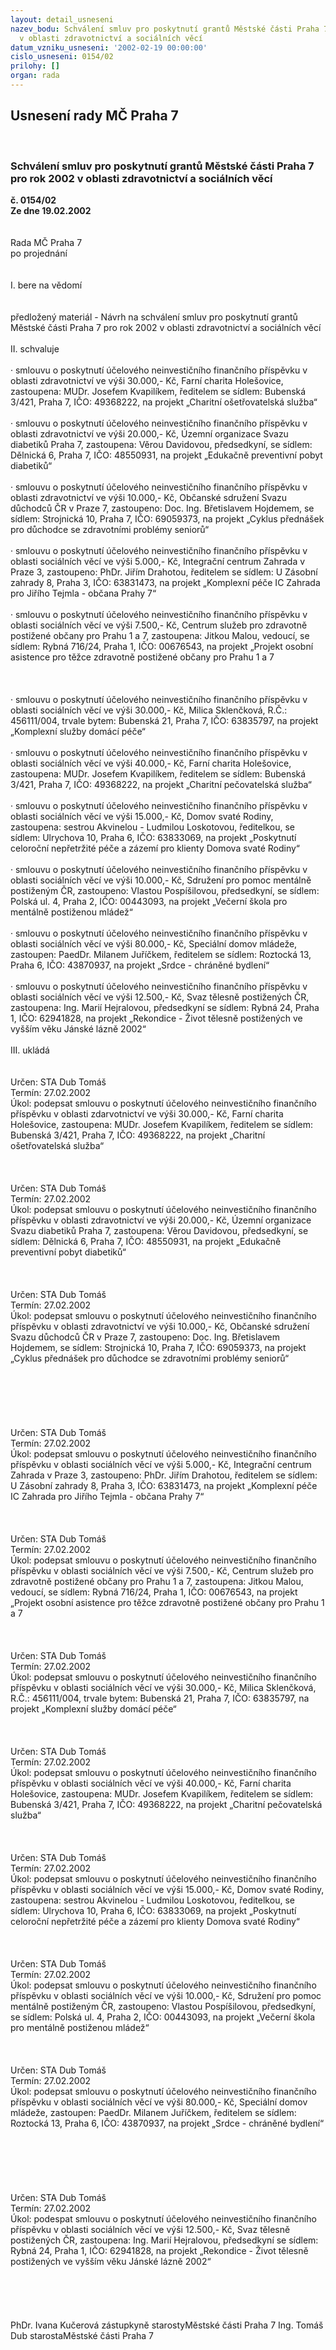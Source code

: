 ```yaml
---
layout: detail_usneseni
nazev_bodu: Schválení smluv pro poskytnutí grantů Městské části Praha 7 pro rok 2002
  v oblasti zdravotnictví a sociálních věcí
datum_vzniku_usneseni: '2002-02-19 00:00:00'
cislo_usneseni: 0154/02
prilohy: []
organ: rada
---
```

<div id="ucUsn_pList" class="usn">
	<span><h2>Usnesení rady MČ Praha 7 </h2>
<br></span><div class="standBody">
<span><h3>Schválení smluv pro poskytnutí grantů Městské části Praha 7 pro rok 2002 v oblasti zdravotnictví a sociálních věcí</h3></span><div class="center">
		<strong>č. 0154/02</strong><br>
	</div>
<div class="center">
		<strong>Ze dne 19.02.2002</strong><br><br>
	</div>
<br>Rada MČ Praha 7<br>po projednání<br><br><br>I.	bere na vědomí<br><br> <br>předložený materiál - Návrh na schválení smluv pro poskytnutí grantů Městské části Praha 7 pro rok 2002 v oblasti zdravotnictví a sociálních věcí<br><br>II.	schvaluje <br><br>·	smlouvu o poskytnutí účelového neinvestičního finančního příspěvku v oblasti zdravotnictví ve výši 30.000,- Kč, Farní charita Holešovice, zastoupena: MUDr. Josefem Kvapilíkem, ředitelem se sídlem: Bubenská 3/421, Praha 7, IČO: 49368222, na projekt „Charitní ošetřovatelská služba“<br>	<br>·	smlouvu o poskytnutí účelového neinvestičního finančního příspěvku v oblasti zdravotnictví ve výši 20.000,- Kč, Územní organizace Svazu diabetiků Praha 7, zastoupena: Věrou Davidovou, předsedkyní, se sídlem: Dělnická 6, Praha 7, IČO: 48550931, na projekt „Edukačně preventivní pobyt diabetiků“<br>	<br>·	smlouvu o poskytnutí účelového neinvestičního finančního příspěvku v oblasti zdravotnictví ve výši 10.000,- Kč, Občanské sdružení Svazu důchodců ČR v Praze 7, zastoupeno: Doc. Ing. Břetislavem Hojdemem, se sídlem: Strojnická 10, Praha 7, IČO: 69059373, na projekt „Cyklus přednášek pro důchodce se zdravotními problémy seniorů“<br>	<br>·	smlouvu o poskytnutí účelového neinvestičního finančního příspěvku v oblasti  sociálních věcí ve výši 5.000,- Kč, Integrační centrum Zahrada v Praze 3, zastoupeno: PhDr. Jiřím Drahotou, ředitelem se sídlem: U Zásobní zahrady 8, Praha 3, IČO: 63831473, na projekt „Komplexní péče IC Zahrada pro Jiřího Tejmla - občana Prahy 7“<br>	<br>·	smlouvu o poskytnutí účelového neinvestičního finančního příspěvku v oblasti sociálních věcí ve výši 7.500,- Kč, Centrum služeb pro zdravotně postižené občany pro Prahu 1 a 7, zastoupena: Jitkou Malou, vedoucí, se sídlem: Rybná 716/24, Praha 1, IČO: 00676543, na projekt „Projekt osobní asistence pro těžce zdravotně postižené občany pro Prahu 1 a 7<br>	<br>	<br>	<br>·	smlouvu o poskytnutí účelového neinvestičního finančního příspěvku v oblasti sociálních věcí ve výši 30.000,- Kč, Milica Sklenčková, R.Č.: 456111/004, trvale bytem: Bubenská 21, Praha 7, IČO: 63835797, na projekt „Komplexní služby domácí péče“<br>	<br>·	smlouvu o poskytnutí účelového neinvestičního finančního příspěvku v oblasti sociálních věcí ve výši 40.000,- Kč, Farní charita Holešovice, zastoupena: MUDr. Josefem Kvapilíkem, ředitelem se sídlem: Bubenská 3/421, Praha 7, IČO: 49368222, na projekt „Charitní pečovatelská služba“<br>	<br>·	smlouvu o poskytnutí účelového neinvestičního finančního příspěvku v oblasti sociálních věcí ve výši 15.000,- Kč, Domov svaté Rodiny, zastoupena: sestrou Akvinelou - Ludmilou Loskotovou, ředitelkou, se sídlem: Ulrychova 10, Praha 6, IČO: 63833069, na projekt „Poskytnutí celoroční nepřetržité péče a zázemí pro klienty Domova svaté Rodiny“<br>	<br>·	smlouvu o poskytnutí účelového neinvestičního finančního příspěvku v oblasti sociálních věcí ve výši 10.000,- Kč, Sdružení pro pomoc mentálně postiženým ČR, zastoupeno: Vlastou Pospíšilovou, předsedkyní, se sídlem: Polská ul. 4, Praha 2, IČO: 00443093, na projekt „Večerní škola pro mentálně postiženou mládež“<br>	<br>·	smlouvu o poskytnutí účelového neinvestičního finančního příspěvku v oblasti sociálních věcí ve výši 80.000,- Kč, Speciální domov mládeže, zastoupen: PaedDr. Milanem Juříčkem, ředitelem se sídlem: Roztocká 13, Praha 6, IČO: 43870937, na projekt „Srdce - chráněné bydlení“<br>	<br>·	smlouvu o poskytnutí účelového neinvestičního finančního příspěvku v oblasti sociálních věcí ve výši 12.500,- Kč, Svaz tělesně postižených ČR, zastoupena: Ing. Marií Hejralovou, předsedkyní se sídlem: Rybná 24, Praha 1, IČO: 62941828, na projekt „Rekondice - Život tělesně postižených ve vyšším věku Jánské lázně 2002“<br><br>III.	ukládá <br><br> <br>Určen:	STA Dub Tomáš<br>Termín: 27.02.2002<br>Úkol:	podepsat smlouvu o poskytnutí účelového neinvestičního finančního příspěvku v oblasti zdarvotnictví ve výši 30.000,- Kč, Farní charita Holešovice, zastoupena: MUDr. Josefem Kvapilíkem, ředitelem se sídlem: Bubenská 3/421, Praha 7, IČO: 49368222, na projekt „Charitní ošetřovatelská služba“<br> <br><br> <br>Určen:	STA Dub Tomáš<br>Termín: 27.02.2002<br>Úkol:	podepsat smlouvu o poskytnutí účelového neinvestičního finančního příspěvku v oblasti zdravotnictví ve výši 20.000,- Kč, Územní organizace Svazu diabetiků Praha 7, zastoupena: Věrou Davidovou, předsedkyní, se sídlem: Dělnická 6, Praha 7, IČO: 48550931, na projekt „Edukačně preventivní pobyt diabetiků“<br> <br><br> <br>Určen:	STA Dub Tomáš<br>Termín: 27.02.2002<br>Úkol:	podepsat smlouvu o poskytnutí účelového neinvestičního finančního příspěvku v oblasti zdravotnictví ve výši 10.000,- Kč, Občanské sdružení Svazu důchodců ČR v Praze 7, zastoupeno: Doc. Ing. Břetislavem Hojdemem, se sídlem: Strojnická 10, Praha 7, IČO: 69059373, na projekt „Cyklus přednášek pro důchodce se zdravotními problémy seniorů“<br> <br><br><br><br><br> <br>Určen:	STA Dub Tomáš<br>Termín: 27.02.2002<br>Úkol:	podepsat smlouvu o poskytnutí účelového neinvestičního finančního příspěvku v oblasti  sociálních věcí ve výši 5.000,- Kč, Integrační centrum Zahrada v Praze 3, zastoupeno: PhDr. Jiřím Drahotou, ředitelem se sídlem: U Zásobní zahrady 8, Praha 3, IČO: 63831473, na projekt „Komplexní péče IC Zahrada pro Jiřího Tejmla - občana Prahy 7“<br> <br><br> <br>Určen:	STA Dub Tomáš<br>Termín: 27.02.2002<br>Úkol:	podepsat smlouvu o poskytnutí účelového neinvestičního finančního příspěvku v oblasti sociálních věcí ve výši 7.500,- Kč, Centrum služeb pro zdravotně postižené občany pro Prahu 1 a 7, zastoupena: Jitkou Malou, vedoucí, se sídlem: Rybná 716/24, Praha 1, IČO: 00676543, na projekt „Projekt osobní asistence pro těžce zdravotně postižené občany pro Prahu 1 a 7<br> <br><br> <br>Určen:	STA Dub Tomáš<br>Termín: 27.02.2002<br>Úkol:	podepsat smlouvu o poskytnutí účelového neinvestičního finančního příspěvku v oblasti sociálních věcí ve výši 30.000,- Kč, Milica Sklenčková, R.Č.: 456111/004, trvale bytem: Bubenská 21, Praha 7, IČO: 63835797, na projekt „Komplexní služby domácí péče“<br> <br><br> <br>Určen:	STA Dub Tomáš<br>Termín: 27.02.2002<br>Úkol:	podepsat smlouvu o poskytnutí účelového neinvestičního finančního příspěvku v oblasti sociálních věcí ve výši 40.000,- Kč, Farní charita Holešovice, zastoupena: MUDr. Josefem Kvapilíkem, ředitelem se sídlem: Bubenská 3/421, Praha 7, IČO: 49368222, na projekt „Charitní pečovatelská služba“<br> <br><br> <br>Určen:	STA Dub Tomáš<br>Termín: 27.02.2002<br>Úkol:	podepsat smlouvu o poskytnutí účelového neinvestičního finančního příspěvku v oblasti sociálních věcí ve výši 15.000,- Kč, Domov svaté Rodiny, zastoupena: sestrou Akvinelou - Ludmilou Loskotovou, ředitelkou, se sídlem: Ulrychova 10, Praha 6, IČO: 63833069, na projekt „Poskytnutí celoroční nepřetržité péče a zázemí pro klienty Domova svaté Rodiny“<br> <br><br> <br>Určen:	STA Dub Tomáš<br>Termín: 27.02.2002<br>Úkol:	podepsat smlouvu o poskytnutí účelového neinvestičního finančního příspěvku v oblasti sociálních věcí ve výši 10.000,- Kč, Sdružení pro pomoc mentálně postiženým ČR, zastoupeno: Vlastou Pospíšilovou, předsedkyní, se sídlem: Polská ul. 4, Praha 2, IČO: 00443093, na projekt „Večerní škola pro mentálně postiženou mládež“<br> <br><br> <br>Určen:	STA Dub Tomáš<br>Termín: 27.02.2002<br>Úkol:	podepsat smlouvu o poskytnutí účelového neinvestičního finančního příspěvku v oblasti sociálních věcí ve výši 80.000,- Kč, Speciální domov mládeže, zastoupen: PaedDr. Milanem Juříčkem, ředitelem se sídlem: Roztocká 13, Praha 6, IČO: 43870937, na projekt „Srdce - chráněné bydlení“<br> <br><br><br><br><br> <br>Určen:	STA Dub Tomáš<br>Termín: 27.02.2002<br>Úkol:	podespat smlouvu o poskytnutí účelového neinvestičního finančního příspěvku v oblasti sociálních věcí ve výši 12.500,- Kč, Svaz tělesně postižených ČR, zastoupena: Ing. Marií Hejralovou, předsedkyní se sídlem: Rybná 24, Praha 1, IČO: 62941828, na projekt „Rekondice - Život tělesně postižených ve vyšším věku Jánské lázně 2002“<br> <br><br><br> <br>	<br>PhDr. Ivana Kučerová zástupkyně starostyMěstské části Praha 7	Ing. Tomáš Dub starostaMěstské části Praha 7<br>	<br><br>
</div>
</div>